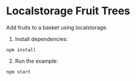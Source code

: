 # Localstorage Fruit Trees

Add fruits to a basket using localstorage.

1. Install dependencies:

```
npm install
```

2. Run the example:

```
npm start
```
